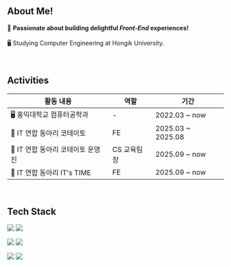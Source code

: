 
## About Me! 


💬 <b>Passionate about building delightful *Front-End* experiences!</b><br/>  
🖥️ Studying Computer Engineering at Hongik University.<br/>  

<br/>

## Activities 

| 활동 내용                                      | 역할       | 기간                |
|--------------------------------------------------|--------------|-------------------------|
| 🖥️ 홍익대학교 컴퓨터공학과                    | -            | 2022.03 ~ now           |
| 🥔 IT 연합 동아리 코테이토                        |  FE   | 2025.03 ~ 2025.08       |
| 🥔 IT 연합 동아리 코테이토 운영진                     |  CS 교육팀장  | 2025.09 ~ now       |
| 🌟 IT 연합 동아리 IT's TIME                | FE     | 2025.09 ~ now    |


<br/>

## Tech Stack

<p>
  <img src="https://img.shields.io/badge/Next-black?style=for-the-badge&logo=next.js&logoColor=white"/>
  <img src="https://img.shields.io/badge/react-20232a.svg?style=for-the-badge&logo=react&logoColor=61DAFB"/>
</p>
<p>
  <img src="https://img.shields.io/badge/javascript-%23323330.svg?style=for-the-badge&logo=javascript&logoColor=%23F7DF1E"/>
  <img src="https://img.shields.io/badge/typescript-%23007ACC.svg?style=for-the-badge&logo=typescript&logoColor=white"/>
</p>
<p>
  <img src="https://img.shields.io/badge/tailwindcss-%2338B2AC.svg?style=for-the-badge&logo=tailwind-css&logoColor=white"/>
  <img src="https://img.shields.io/badge/styled--components-DB7093?style=for-the-badge&logo=styled-components&logoColor=white"/>
</p>

